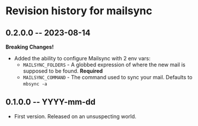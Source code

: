 # Revision history for mailsync

## 0.2.0.0 -- 2023-08-14

**Breaking Changes!**
* Added the ability to configure Mailsync with 2 env vars:
  * `MAILSYNC_FOLDERS` - A globbed expression of where the new mail is supposed
    to be found. **Required**
  * `MAILSYNC_COMMAND` - The command used to sync your mail.  Defaults to
    `mbsync -a`

## 0.1.0.0 -- YYYY-mm-dd

* First version. Released on an unsuspecting world.
